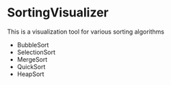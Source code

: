# SortingVisualizer
This is a visualization tool for various sorting algorithms
 - BubbleSort
 - SelectionSort
 - MergeSort
 - QuickSort
 - HeapSort





